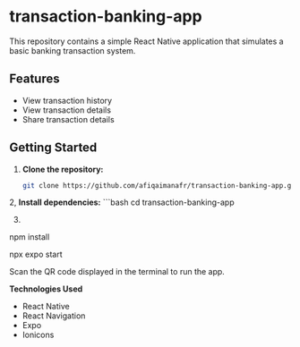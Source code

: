 # transaction-banking-app

This repository contains a simple React Native application that simulates a basic banking transaction system.

## Features

* View transaction history
* View transaction details
* Share transaction details

## Getting Started

1. **Clone the repository:**
   ```bash
   git clone https://github.com/afiqaimanafr/transaction-banking-app.git

2, **Install dependencies:**
    ```bash
    cd transaction-banking-app

3.

npm install

npx expo start

Scan the QR code displayed in the terminal to run the app.

**Technologies Used**
* React Native
* React Navigation
* Expo
* Ionicons
